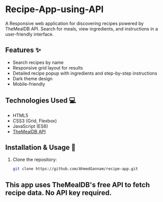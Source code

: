 # Recipe-App-using-API
A Responsive web application for discovering recipes powered by TheMealDB API. Search for meals, view ingredients, and instructions in a user-friendly interface.
## Features ✨
- Search recipes by name
- Responsive grid layout for results
- Detailed recipe popup with ingredients and step-by-step instructions
- Dark theme design
- Mobile-friendly
## Technologies Used 💻
- HTML5
- CSS3 (Grid, Flexbox)
- JavaScript (ES6)
- [TheMealDB API](https://www.themealdb.com/api.php)

## Installation & Usage 🚀
1. Clone the repository:
   ```bash
   git clone https://github.com/AhmedGannam/recipe-app.git

## This app uses TheMealDB's free API to fetch recipe data. No API key required.
